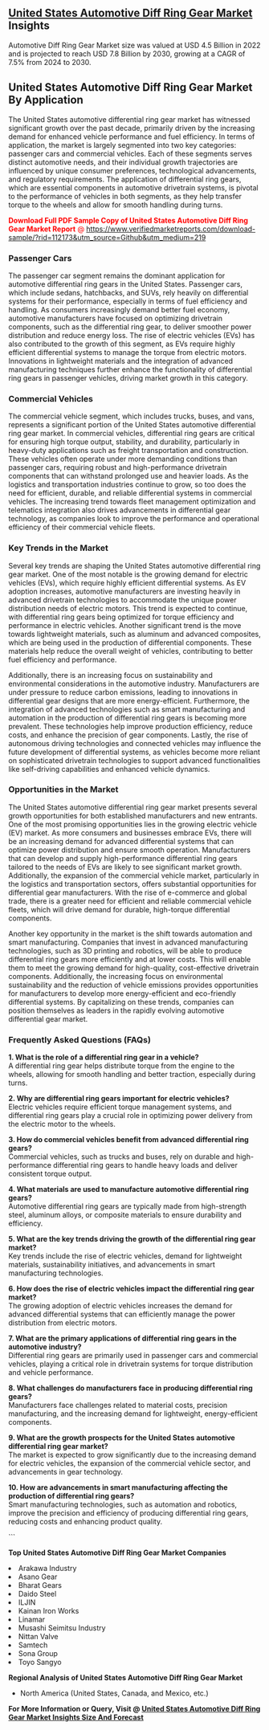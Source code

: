 <h2><a href="https://www.verifiedmarketreports.com/download-sample/?rid=112173&amp;utm_source=Github&amp;utm_medium=219" target="_blank">United States Automotive Diff Ring Gear Market</a> Insights</h2><p>Automotive Diff Ring Gear Market size was valued at USD 4.5 Billion in 2022 and is projected to reach USD 7.8 Billion by 2030, growing at a CAGR of 7.5% from 2024 to 2030.</p><p> <h2>United States Automotive Diff Ring Gear Market By Application</h2> <p>The United States automotive differential ring gear market has witnessed significant growth over the past decade, primarily driven by the increasing demand for enhanced vehicle performance and fuel efficiency. In terms of application, the market is largely segmented into two key categories: passenger cars and commercial vehicles. Each of these segments serves distinct automotive needs, and their individual growth trajectories are influenced by unique consumer preferences, technological advancements, and regulatory requirements. The application of differential ring gears, which are essential components in automotive drivetrain systems, is pivotal to the performance of vehicles in both segments, as they help transfer torque to the wheels and allow for smooth handling during turns.</p> <p><p><span class=""><span style="color: #ff0000;"><strong>Download Full PDF Sample Copy of United States Automotive Diff Ring Gear Market Report</strong> @ </span><a href="https://www.verifiedmarketreports.com/download-sample/?rid=112173&amp;utm_source=Github&amp;utm_medium=219" target="_blank">https://www.verifiedmarketreports.com/download-sample/?rid=112173&amp;utm_source=Github&amp;utm_medium=219</a></span></p></p> <h3>Passenger Cars</h3> <p>The passenger car segment remains the dominant application for automotive differential ring gears in the United States. Passenger cars, which include sedans, hatchbacks, and SUVs, rely heavily on differential systems for their performance, especially in terms of fuel efficiency and handling. As consumers increasingly demand better fuel economy, automotive manufacturers have focused on optimizing drivetrain components, such as the differential ring gear, to deliver smoother power distribution and reduce energy loss. The rise of electric vehicles (EVs) has also contributed to the growth of this segment, as EVs require highly efficient differential systems to manage the torque from electric motors. Innovations in lightweight materials and the integration of advanced manufacturing techniques further enhance the functionality of differential ring gears in passenger vehicles, driving market growth in this category.</p> <h3>Commercial Vehicles</h3> <p>The commercial vehicle segment, which includes trucks, buses, and vans, represents a significant portion of the United States automotive differential ring gear market. In commercial vehicles, differential ring gears are critical for ensuring high torque output, stability, and durability, particularly in heavy-duty applications such as freight transportation and construction. These vehicles often operate under more demanding conditions than passenger cars, requiring robust and high-performance drivetrain components that can withstand prolonged use and heavier loads. As the logistics and transportation industries continue to grow, so too does the need for efficient, durable, and reliable differential systems in commercial vehicles. The increasing trend towards fleet management optimization and telematics integration also drives advancements in differential gear technology, as companies look to improve the performance and operational efficiency of their commercial vehicle fleets.</p> <h3>Key Trends in the Market</h3> <p>Several key trends are shaping the United States automotive differential ring gear market. One of the most notable is the growing demand for electric vehicles (EVs), which require highly efficient differential systems. As EV adoption increases, automotive manufacturers are investing heavily in advanced drivetrain technologies to accommodate the unique power distribution needs of electric motors. This trend is expected to continue, with differential ring gears being optimized for torque efficiency and performance in electric vehicles. Another significant trend is the move towards lightweight materials, such as aluminum and advanced composites, which are being used in the production of differential components. These materials help reduce the overall weight of vehicles, contributing to better fuel efficiency and performance.</p> <p>Additionally, there is an increasing focus on sustainability and environmental considerations in the automotive industry. Manufacturers are under pressure to reduce carbon emissions, leading to innovations in differential gear designs that are more energy-efficient. Furthermore, the integration of advanced technologies such as smart manufacturing and automation in the production of differential ring gears is becoming more prevalent. These technologies help improve production efficiency, reduce costs, and enhance the precision of gear components. Lastly, the rise of autonomous driving technologies and connected vehicles may influence the future development of differential systems, as vehicles become more reliant on sophisticated drivetrain technologies to support advanced functionalities like self-driving capabilities and enhanced vehicle dynamics.</p> <h3>Opportunities in the Market</h3> <p>The United States automotive differential ring gear market presents several growth opportunities for both established manufacturers and new entrants. One of the most promising opportunities lies in the growing electric vehicle (EV) market. As more consumers and businesses embrace EVs, there will be an increasing demand for advanced differential systems that can optimize power distribution and ensure smooth operation. Manufacturers that can develop and supply high-performance differential ring gears tailored to the needs of EVs are likely to see significant market growth. Additionally, the expansion of the commercial vehicle market, particularly in the logistics and transportation sectors, offers substantial opportunities for differential gear manufacturers. With the rise of e-commerce and global trade, there is a greater need for efficient and reliable commercial vehicle fleets, which will drive demand for durable, high-torque differential components.</p> <p>Another key opportunity in the market is the shift towards automation and smart manufacturing. Companies that invest in advanced manufacturing technologies, such as 3D printing and robotics, will be able to produce differential ring gears more efficiently and at lower costs. This will enable them to meet the growing demand for high-quality, cost-effective drivetrain components. Additionally, the increasing focus on environmental sustainability and the reduction of vehicle emissions provides opportunities for manufacturers to develop more energy-efficient and eco-friendly differential systems. By capitalizing on these trends, companies can position themselves as leaders in the rapidly evolving automotive differential gear market.</p> <h3>Frequently Asked Questions (FAQs)</h3> <p><strong>1. What is the role of a differential ring gear in a vehicle?</strong><br> A differential ring gear helps distribute torque from the engine to the wheels, allowing for smooth handling and better traction, especially during turns.</p> <p><strong>2. Why are differential ring gears important for electric vehicles?</strong><br> Electric vehicles require efficient torque management systems, and differential ring gears play a crucial role in optimizing power delivery from the electric motor to the wheels.</p> <p><strong>3. How do commercial vehicles benefit from advanced differential ring gears?</strong><br> Commercial vehicles, such as trucks and buses, rely on durable and high-performance differential ring gears to handle heavy loads and deliver consistent torque output.</p> <p><strong>4. What materials are used to manufacture automotive differential ring gears?</strong><br> Automotive differential ring gears are typically made from high-strength steel, aluminum alloys, or composite materials to ensure durability and efficiency.</p> <p><strong>5. What are the key trends driving the growth of the differential ring gear market?</strong><br> Key trends include the rise of electric vehicles, demand for lightweight materials, sustainability initiatives, and advancements in smart manufacturing technologies.</p> <p><strong>6. How does the rise of electric vehicles impact the differential ring gear market?</strong><br> The growing adoption of electric vehicles increases the demand for advanced differential systems that can efficiently manage the power distribution from electric motors.</p> <p><strong>7. What are the primary applications of differential ring gears in the automotive industry?</strong><br> Differential ring gears are primarily used in passenger cars and commercial vehicles, playing a critical role in drivetrain systems for torque distribution and vehicle performance.</p> <p><strong>8. What challenges do manufacturers face in producing differential ring gears?</strong><br> Manufacturers face challenges related to material costs, precision manufacturing, and the increasing demand for lightweight, energy-efficient components.</p> <p><strong>9. What are the growth prospects for the United States automotive differential ring gear market?</strong><br> The market is expected to grow significantly due to the increasing demand for electric vehicles, the expansion of the commercial vehicle sector, and advancements in gear technology.</p> <p><strong>10. How are advancements in smart manufacturing affecting the production of differential ring gears?</strong><br> Smart manufacturing technologies, such as automation and robotics, improve the precision and efficiency of producing differential ring gears, reducing costs and enhancing product quality.</p> ```</p><p><strong>Top United States Automotive Diff Ring Gear Market Companies</strong></p><div data-test-id=""><p><li>Arakawa Industry</li><li> Asano Gear</li><li> Bharat Gears</li><li> Daido Steel</li><li> ILJIN</li><li> Kainan Iron Works</li><li> Linamar</li><li> Musashi Seimitsu Industry</li><li> Nittan Valve</li><li> Samtech</li><li> Sona Group</li><li> Toyo Sangyo</li></p><div><strong>Regional Analysis of&nbsp;United States Automotive Diff Ring Gear Market</strong></div><ul><li dir="ltr"><p dir="ltr">North America&nbsp;(United States, Canada, and Mexico, etc.)</p></li></ul><p><strong>For More Information or Query, Visit @&nbsp;</strong><strong><a href="https://www.verifiedmarketreports.com/product/global-automotive-diff-ring-gear-market/?utm_source=Github&amp;utm_medium=219" target="_blank">United States Automotive Diff Ring Gear Market Insights Size And Forecast</a></strong></p></div>
